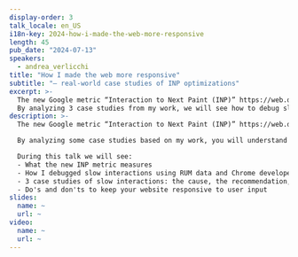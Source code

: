 ```yaml
---
display-order: 3
talk_locale: en_US
i18n-key: 2024-how-i-made-the-web-more-responsive
length: 45
pub_date: "2024-07-13"
speakers:
  - andrea_verlicchi
title: "How I made the web more responsive"
subtitle: "— real-world case studies of INP optimizations"
excerpt: >-
  The new Google metric “Interaction to Next Paint (INP)” https://web.dev/articles/inp, which measures how responsive a site is responsive to user inputs, has become effective as a Core Web Vital in March.
  By analyzing 3 case studies from my work, we will see how to debug slow interactions as well as the do's/don'ts to make your website responsive.
description: >-
  The new Google metric “Interaction to Next Paint (INP)” https://web.dev/articles/inp, which measures how responsive a site is responsive to user inputs, has become effective as a Core Web Vital in March.

  By analyzing some case studies based on my work, you will understand what you should do (or not do) to ensure that your site maintains good responsiveness to user interactions.

  During this talk we will see:
  - What the new INP metric measures
  - How I debugged slow interactions using RUM data and Chrome developer tools
  - 3 case studies of slow interactions: the cause, the recommendation, the action, the solution
  - Do's and don'ts to keep your website responsive to user input
slides:
  name: ~
  url: ~
video:
  name: ~
  url: ~
---
```

